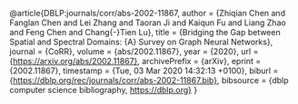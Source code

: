 @article{DBLP:journals/corr/abs-2002-11867,
  author    = {Zhiqian Chen and
               Fanglan Chen and
               Lei Zhang and
               Taoran Ji and
               Kaiqun Fu and
               Liang Zhao and
               Feng Chen and
               Chang{-}Tien Lu},
  title     = {Bridging the Gap between Spatial and Spectral Domains: {A} Survey
               on Graph Neural Networks},
  journal   = {CoRR},
  volume    = {abs/2002.11867},
  year      = {2020},
  url       = {https://arxiv.org/abs/2002.11867},
  archivePrefix = {arXiv},
  eprint    = {2002.11867},
  timestamp = {Tue, 03 Mar 2020 14:32:13 +0100},
  biburl    = {https://dblp.org/rec/journals/corr/abs-2002-11867.bib},
  bibsource = {dblp computer science bibliography, https://dblp.org}
}